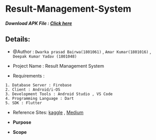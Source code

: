 # Result-Management-System
##### Download APK File : [Click here](https://drive.google.com/file/d/17Fq8Fzg9_AdVm4p5YI3m5Umu6ijxO6vB/view?usp=sharing)


## Details:

   * @Author : `Dwarka prasad Bairwa(1801061)`  , `Amar Kumar(1801016)` , `Deepak Kumar Yadav (1801048)`
   
   * Project Name : Result Management System

   * Requirements :
   
    1. Database Server : Firebase
    2. Client : Android/i-OS
    3. Development Tools : Android Studio , VS Code
    4. Programming Language : Dart
    5. SDK : Flutter

   * Reference Sites: [kaggle](https://www.kaggle.com/) ,  [Medium](https://www.medium.com/)


* __Purpose__

* __Scope__
    


